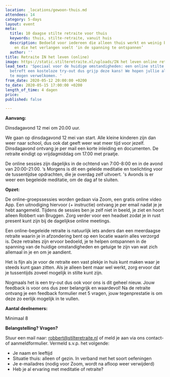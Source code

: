 ```yaml
---
location: _locations/gewoon-thuis.md
attendees: 14
category: 5-days
layout: event
meta:
  title: 10 daagse stilte retraite voor thuis
  keywords: thuis, stilte-retraite, vanuit huis
  description: Bedoeld voor iedereen die alleen thuis werkt en weinig buiten komt,
    en die het verlangen voelt ‘in de spanning te ontspannen’
  author: ''
title: Retraite IN het leven (online)
image: https://static.stilteretraite.nl/uploads/IN het leven online retraite.jpg
lead_text: 'Speciaal voor de huidige omstandigheden: een online stilte retraite! Het
  betreft een kosteloze try-out dus grijp deze kans! We hopen jullie allemaal online
  te mogen verwelkomen. '
from_date: 2020-05-12 20:00:00 +0200
to_date: 2020-05-15 17:00:00 +0200
length_of_time: 4 dagen
price: 
published: false

---
```

**Aanvang:**

Dinsdagavond 12 mei om 20.00 uur.

We gaan op dinsdagavond 12 mei van start. Alle kleine kinderen zijn dan weer naar school, dus ook dat geeft weer wat meer tijd voor jezelf. Dinsdagavond ontvang je per mail een korte inleiding en documenten. De retraite eindigt op vrijdagmiddag om 17.00 met praatje.  
   
De online sessies zijn dagelijks in de ochtend van 7:00-8:00 en in de avond van 20:00-21:00. ‘s Morgens is dit een geleide meditatie en toelichting voor de tussentijdse opdrachten, die je overdag zelf uitvoert. 's Avonds is er weer een begeleide meditatie, om de dag af te sluiten.  
   
**Opzet:**

De online-groepssessies worden gedaan via Zoom, een gratis online video App. Een uitnodiging hiervoor (+ instructie) ontvang je per email nadat je je hebt aangemeld. Tijdens de sessies ben je zelf niet in beeld, je ziet en hoort alleen Robbert van Bruggen. Zorg verder voor een headset zodat je in rust present kunt zijn bij de dagelijkse online meetings.

Een online-begeleide retraite is natuurlijk iets anders dan een meerdaagse retraite waarin je in afzondering bent op een locatie waarin alles verzorgd is. Deze retraites zijn ervoor bedoeld, je te helpen ontspannen in de spanning van de huidige omstandigheden en getuige te zijn van wat zich allemaal in je en om je aandient.

Het is fijn als je voor de retraite een vast plekje in huis kunt maken waar je steeds kunt gaan zitten. Als je alleen bent maar wel werkt, zorg ervoor dat je tussentijds zoveel mogelijk in stilte kunt zijn.  
  
Nogmaals het is een try-out dus ook voor ons is dit geheel nieuw. Jouw feedback is voor ons dus zeer belangrijk en waardevol! Na de retraite ontvang je een feedback formulier met 5 vragen, jouw tegenprestatie is om deze zo eerlijk mogelijk in te vullen.  
   
**Aantal deelnemers:**

Minimaal 8

**Belangstelling? Vragen?** 

Stuur een mail naar: [robbert@stilteretraite.nl](mailto:robbert@stilteretraite.nl) of meld je aan via ons contact- of aanmeldformulier. Vermeld s.v.p. het volgende:

 * Je naam en leeftijd  
 * Situatie thuis: alleen of gezin. In verband met het soort oefeningen  
 * Je e-mailadres (nodig voor Zoom, wordt na afloop weer verwijderd)  
 * Heb je al ervaring met meditatie of retraite?